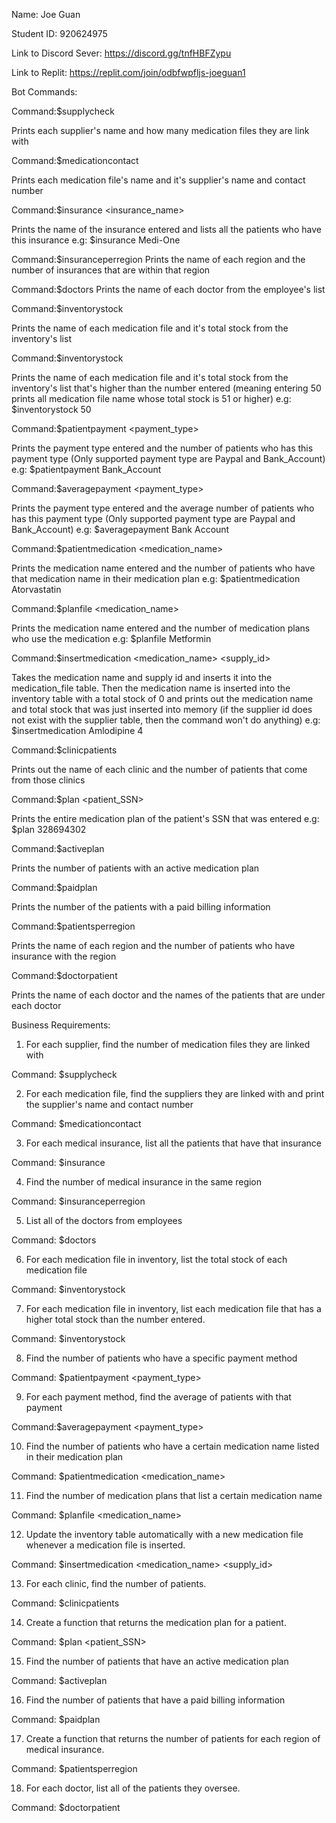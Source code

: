 Name: Joe Guan

Student ID: 920624975

Link to Discord Sever: https://discord.gg/tnfHBFZypu

Link to Replit: https://replit.com/join/odbfwpfljs-joeguan1

Bot Commands:

Command:$supplycheck

 Prints each supplier's name and how many medication files they are link with

Command:$medicationcontact

Prints each medication file's name and it's supplier's name and contact number

Command:$insurance <insurance_name>

Prints the name of the insurance entered and lists all the patients who have this insurance
e.g: $insurance Medi-One

Command:$insuranceperregion
Prints the name of each region and the number of insurances that are within that region

Command:$doctors
Prints the name of each doctor from the employee's list

Command:$inventorystock

Prints the name of each medication file and it's total stock from the inventory's list

Command:$inventorystock <number>

 Prints the name of each medication file and it's total stock from the inventory's list that's higher than the number entered (meaning entering 50 prints all medication file name whose total stock is 51 or higher)
e.g: $inventorystock 50

Command:$patientpayment <payment_type>

 Prints the payment type entered and the number of patients who has this payment type (Only supported payment type are Paypal and Bank_Account)
e.g: $patientpayment Bank_Account

Command:$averagepayment <payment_type>

 Prints the payment type entered and the average number of patients who has this payment type (Only supported payment type are Paypal and Bank_Account)
e.g: $averagepayment Bank Account

Command:$patientmedication <medication_name>

 Prints the medication name entered and the number of patients who have that medication name in their medication plan
e.g: $patientmedication Atorvastatin

Command:$planfile <medication_name>

 Prints the medication name entered and the number of medication plans who use the medication
e.g: $planfile Metformin

Command:$insertmedication <medication_name> <supply_id>

 Takes the medication name and supply id and inserts it into the medication_file table. Then the medication name is inserted into the inventory table with a total stock of 0 and prints out the medication name and total stock that was just inserted into memory (if the supplier id does not exist with the supplier table, then the command won't do anything)
e.g: $insertmedication Amlodipine 4

Command:$clinicpatients

 Prints out the name of each clinic and the number of patients that come from those clinics

Command:$plan <patient_SSN>

 Prints the entire medication plan of the patient's SSN that was entered
e.g: $plan 328694302

Command:$activeplan

 Prints the number of patients with an active medication plan

Command:$paidplan

 Prints the number of the patients with a paid billing information

Command:$patientsperregion

 Prints the name of each region and the number of patients who have insurance with the region

Command:$doctorpatient

 Prints the name of each doctor and the names of the patients that are under each doctor 

  
 Business Requirements:
  
  1. For each supplier, find the number of medication files they are linked with

 Command: $supplycheck

2. For each medication file, find the suppliers they are linked with and print the supplier's name and contact number

 Command: $medicationcontact

3. For each medical insurance, list all the patients that have that insurance

 Command: $insurance <insurance name>

4. Find the number of medical insurance in the same region

 Command: $insuranceperregion

5. List all of the doctors from employees

 Command: $doctors

6. For each medication file in inventory, list the total stock of each medication file

 Command: $inventorystock

7. For each medication file in inventory, list each medication file that has a higher total stock than the number entered.

 Command: $inventorystock <number>

8. Find the number of patients who have a specific payment method

 Command: $patientpayment <payment_type>

9. For each payment method, find the average of patients with that payment

 Command:$averagepayment <payment_type> 
  
10. Find the number of patients who have a certain medication name listed in their medication plan

 Command: $patientmedication <medication_name>

11. Find the number of medication plans that list a certain medication name

 Command: $planfile <medication_name>

12. Update the inventory table automatically with a new medication file whenever a medication file is inserted.

 Command: $insertmedication <medication_name> <supply_id>

13. For each clinic, find the number of patients.

 Command: $clinicpatients

14. Create a function that returns the medication plan for a patient.

 Command: $plan <patient_SSN>

15. Find the number of patients that have an active medication plan

 Command: $activeplan

16. Find the number of patients that have a paid billing information

 Command: $paidplan

17. Create a function that returns the number of patients for each region of medical insurance.

 Command: $patientsperregion

18. For each doctor, list all of the patients they oversee.

 Command: $doctorpatient 
